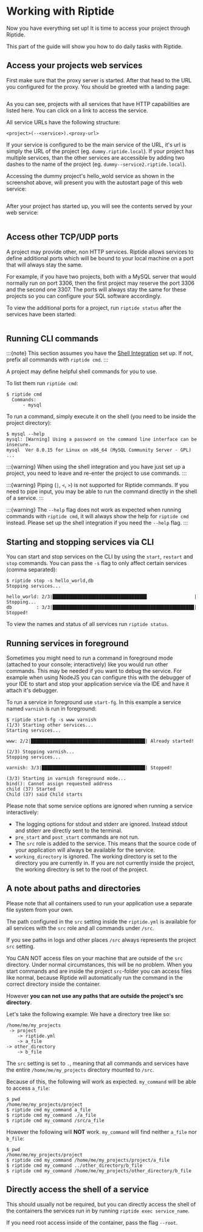 # Working with Riptide

Now you have everything set up! It is time to access your project through Riptide.

This part of the guide will show you how to do daily tasks with Riptide.

## Access your projects web services

First make sure that the proxy server is started. After that head to the
URL you configured for the proxy. You should be greeted with a landing page:

```{image} /_static/img/guide_landing_page.png
```

As you can see, projects with all services that have HTTP capabilities
are listed here. You can click on a link to access the service.

All service URLs have the following structure:

```
<project>(--<service>).<proxy-url>
```

If your service is configured to be the main service of the URL, it's url is simply
the URL of the project (eg. `dummy.riptide.local`). If your project has multiple
services, than the other services are accessible by adding two dashes to the
name of the project (eg. `dummy--service2.riptide.local`).

Accessing the dummy project's hello_wold service as shown in the screenshot above,
will present you with the autostart page of this web service:

```{image} /_static/img/guide_autostart.png
```

After your project has started up, you will see the contents served by your web service:

```{image} /_static/img/guide_hello_world.png
```

## Access other TCP/UDP ports

A project may provide other, non HTTP services. Riptide allows services to define
additional ports which will be bound to your local machine on a port that will always
stay the same.

For example, if you have two projects, both with a MySQL server that would normally run
on port 3306, then the first project may reserve the port 3306 and the second one 3307.
The ports will always stay the same for these projects so you can configure your
SQL software accordingly.

To view the additional ports for a project, run `riptide status` after the services
have been started:

```{image} /_static/img/guide_ports.png
```

## Running CLI commands

:::{note}
This section assumes you have the [Shell Integration](./shell) set up.
If not, prefix all commands with `riptide cmd`.
:::

A project may define helpful shell commands for you to use.

To list them run `riptide cmd`:

```
$ riptide cmd
  Commands:
      - mysql
```

To run a command, simply execute it on the shell (you need to be inside the project directory):

```
$ mysql --help
mysql: [Warning] Using a password on the command line interface can be insecure.
mysql  Ver 8.0.15 for Linux on x86_64 (MySQL Community Server - GPL)
...
```

:::{warning}
When using the shell integration and you have just set up a project, you need
to leave and re-enter the project to use commands.
:::

:::{warning}
Piping (`|`, `<`, `>`) is not supported for Riptide commands.
If you need to pipe input, you may be able to run the command directly
in the shell of a service.
:::

:::{warning}
The `--help` flag does not work as expected when running commands with
`riptide cmd`, it will always show the help for
`riptide cmd` instead. Please set up the shell integration if you need
the `--help` flag.
:::

## Starting and stopping services via CLI

You can start and stop services on the CLI by using the `start`, `restart`
and `stop` commands. You can pass the `-s` flag to only affect certain services
(comma separated):

```
$ riptide stop -s hello_world,db
Stopping services...

hello_world: 2/3|██████████████████████████████████▋                 | Stopping...
db         : 3/3|████████████████████████████████████████████████████| Stopped!
```

To view the names and status of all services run `riptide status`.

## Running services in foreground

Sometimes you might need to run a command in foreground mode (attached to your console; interactively) like
you would run other commands. This may be needed if you want to debug the service. For example
when using NodeJS you can configure this with the debugger of your IDE to start and stop
your application service via the IDE and have it attach it's debugger.

To run a service in foreground use `start-fg`. In this example a service named `varnish` is run in foreground:

```
$ riptide start-fg -s www varnish
(1/3) Starting other services...
Starting services...

www: 2/2|██████████████████████████████████████████| Already started!

(2/3) Stopping varnish...
Stopping services...

varnish: 3/3|██████████████████████████████████████| Stopped!

(3/3) Starting in varnish foreground mode...
bind(): Cannot assign requested address
child (37) Started
Child (37) said Child starts
```

Please note that some service options are ignored when running a service interactively:

- The logging options for stdout and stderr are ignored. Instead stdout and stderr are directly sent to the terminal.
- `pre_start` and `post_start` commands are not run.
- The `src` role is added to the service. This means that the source code of your application will always be available for the service.
- `working_directory` is ignored. The working directory is set to the directory you are currently in. If you are not currently inside the project,
  the working directory is set to the root of the project.

## A note about paths and directories

Please note that all containers used to run your application use a separate file system from your own.

The path configured in the `src` setting inside the `riptide.yml` is available for all services with the `src` role and all commands under `/src`.

If you see paths in logs and other places `/src` always represents the project `src` setting.

You CAN NOT access files on your machine that are outside of the `src` directory.
Under normal circumstances, this will be no problem. When you start commands and are inside the project `src`-folder you can access files like normal,
because Riptide will automatically run the command in the correct directory inside the container.

However **you can not use any paths that are outside the project's src directory**.

Let's take the following example: We have a directory tree like so:

```
/home/me/my_projects
 -> project
    -> riptide.yml
    -> a_file
-> other_directory
    -> b_file
```

The `src` setting is set to `.`, meaning that all commands and services have the entire `/home/me/my_projects` directory mounted to `/src`.

Because of this, the following will work as expected. `my_command` will be able to access `a_file`:

```
$ pwd
/home/me/my_projects/project
$ riptide cmd my_command a_file
$ riptide cmd my_command ./a_file
$ riptide cmd my_command /src/a_file
```

However the following will **NOT** work. `my_command` will find neither `a_file` nor `b_file`:

```
$ pwd
/home/me/my_projects/project
$ riptide cmd my_command /home/me/my_projects/project/a_file
$ riptide cmd my_command ../other_directory/b_file
$ riptide cmd my_command /home/me/my_projects/other_directory/b_file
```

## Directly access the shell of a service

This should usually not be required, but you can directly access the shell of the
containers the services run in by running `riptide exec service_name`.

If you need root access inside of the container, pass the flag `--root`.
